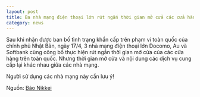 ```yaml
---
layout: post
title: Ba nhà mạng điện thoại lớn rút ngắn thời gian mở cửa các cửa hàng trên toàn quốc
category: news
---
```

Sau khi nhận được ban bố tình trạng khẩn cấp trên phạm vi toàn quốc của chính phủ Nhật Bản, ngày 17/4, 3 nhà mạng điện thoại lớn Docomo, Au và Softbank cùng công bố thực hiện rút ngắn thời gian mở cửa của các cửa hàng trên toàn quốc. Nhưng thời gian mở cửa và nội dung các dịch vụ cung cấp lại khác nhau giữa các nhà mạng.

 Người sử dụng các nhà mạng này cần lưu ý!

Nguồn: [Báo Nikkei](https://www.nikkei.com/article/DGXMZO58229000Y0A410C2000000/)
